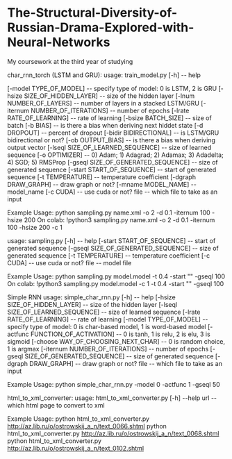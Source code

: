 # The-Structural-Diversity-of-Russian-Drama-Explored-with-Neural-Networks
My coursework at the third year of studying

char_rnn_torch (LSTM and GRU):
usage: train_model.py
[-h] -- help

[-model TYPE_OF_MODEL] -- specify type of model: 0 is LSTM, 2 is GRU
[-hsize SIZE_OF_HIDDEN_LAYER] -- size of the hidden layer
[-lnum NUMBER_OF_LAYERS] -- number of layers in a stacked LSTM/GRU
[-iternum NUMBER_OF_ITERATIONS] -- number of epochs
[-lrate RATE_OF_LEARNING] -- rate of learning
[-bsize BATCH_SIZE] -- size of batch
[-b BIAS] -- is there a bias when deriving next hiddet state
[-d DROPOUT] -- percent of dropout
[-bidir BIDIRECTIONAL] -- is LSTM/GRU bidirectional or not?
[-ob OUTPUT_BIAS] -- is there a bias when deriving output vector
[-lseql SIZE_OF_LEARNED_SEQUENCE] -- size of learned sequence
[-o OPTIMIZER] -- 0) Adam; 1) Adagrad; 2) Adamax; 3) Adadelta; 4) SGD; 5) RMSProp
[-gseql SIZE_OF_GENERATED_SEQUENCE] -- size of generated sequence
[-start START_OF_SEQUENCE] -- start of generated sequence
[-t TEMPERATURE] -- temperature coefficient
[-dgraph DRAW_GRAPH] -- draw graph or not?
[-mname MODEL_NAME] -- model_name
[-c CUDA] -- use cuda or not?
file -- which file to take as an input

Example Usage:
python sampling.py name.xml -o 2 -d 0.1 -iternum 100 -hsize 200
On colab: !python3 sampling.py name.xml -o 2 -d 0.1 -iternum 100 -hsize 200 -c 1

usage: sampling.py
[-h] -- help
[-start START_OF_SEQUENCE] -- start of generated sequence
[-gseql SIZE_OF_GENERATED_SEQUENCE] -- size of generated sequence
[-t TEMPERATURE] -- temperature coefficient
[-c CUDA] -- use cuda or not?
file -- model file

Example Usage:
python sampling.py model.model -t 0.4 -start "<speaker>" -gseql 100
On colab: !python3 sampling.py model.model -c 1 -t 0.4 -start "<speaker>" -gseql 100

Simple RNN
usage: simple_char_rnn.py
[-h] -- help
[-hsize SIZE_OF_HIDDEN_LAYER] -- size of the hidden layer
[-lseql SIZE_OF_LEARNED_SEQUENCE] -- size of learned sequence
[-lrate RATE_OF_LEARNING] -- rate of learning
[-model TYPE_OF_MODEL] -- specify type of model: 0 is char-based model, 1 is word-based model
[-actfunc FUNCTION_OF_ACTIVATION] -- 0 is tanh, 1 is relu, 2 is elu, 3 is sigmoid
[-choose WAY_OF_CHOOSING_NEXT_CHAR] -- 0 is random choice, 1 is argmax
[-iternum NUMBER_OF_ITERATIONS] -- number of epochs
[-gseql SIZE_OF_GENERATED_SEQUENCE] -- size of generated sequence
[-dgraph DRAW_GRAPH] -- draw graph or not?
file -- which file to take as an input

Example Usage:
python simple_char_rnn.py -model 0 -actfunc 1 -gseql 50

html_to_xml_converter:
usage: html_to_xml_converter.py
[-h] --help
url -- which html page to convert to xml

Example Usage:
python html_to_xml_converter.py http://az.lib.ru/o/ostrowskij_a_n/text_0066.shtml
python html_to_xml_converter.py http://az.lib.ru/o/ostrowskij_a_n/text_0068.shtml
python html_to_xml_converter.py http://az.lib.ru/o/ostrowskij_a_n/text_0102.shtml
